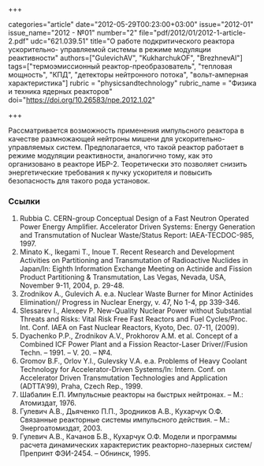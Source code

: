 +++

categories="article"
date="2012-05-29T00:23:00+03:00"
issue="2012-01"
issue_name="2012 - №01"
number="2"
file="pdf/2012/01/2012-1-article-2.pdf"
udc="621.039.51"
title="О работе подкритического реактора ускорительно- управляемой системы в режиме модуляции реактивности"
authors=["GulevichAV", "KukharchukOF", "BrezhnevAI"]
tags=["термоэмиссионный реактор-преобразователь", "тепловая мощность", "КПД", "детекторы нейтронного потока", "вольт-амперная характеристика"]
rubric = "physicsandtechnology"
rubric_name = "Физика и техника ядерных реакторов"
doi="https://doi.org/10.26583/npe.2012.1.02"

+++

Рассматривается возможность применения импульсного реактора в качестве размножающей нейтроны мишени для ускорительно-управляемых систем. Предполагается, что такой реактор работает в режиме модуляции реактивности, аналогично тому, как это организовано в реакторе ИБР-2. Теоретически это позволяет снизить энергетические требования к пучку ускорителя и повысить безопасность для такого рода установок.

### Ссылки

1. Rubbia С. CERN-group Conceptual Design of a Fast Neutron Operated Power Energy Amplifier. Accelerator Driven Systems: Energy Generation and Transmutation of Nuclear Waste/Status Report: IAEA-TECDOC-985, 1997.
2. Minato K., Ikegami T., Inoue T. Recent Research and Development Activities on Partitioning and Transmutation of Radioactive Nuclides in Japan/In: Eighth Information Exchange Meeting on Actinide and Fission Product Partitioning & Transmutation, Las Vegas, Nevada, USA, November 9-11, 2004, p. 29-48.
3. Zrodnikov A., Gulevich A. e.a. Nuclear Waste Burner for Minor Actinides Elimination// Progress in Nuclear Energy, v. 47, No 1-4, pp 339-346.
4. Slessarev I., Alexeev P. New-Quality Nuclear Power without Substantial Threats and Risks: Vital Risk Free Fast Reactors and Fuel Cycles/Proc. Int. Conf. IAEA on Fast Nuclear Reactors, Kyoto, Dec. 07-11, (2009).
5. Dyachenko P.P., Zrodnikov A.V., Prokhorov A.M. et al. Concept of a Combined ICF Power Plant and a Fission Reactor-Laser Driver//Fusion Techn. – 1991. – V. 20. – №4.
6. Gromov B.F., Orlov Y.I., Gulevsky V.A. e.a. Problems of Heavy Coolant Technology for Accelerator-Driven Systems/In: Intern. Conf. on Accelerator Driven Transmutation Technologies and Application (ADTTA’99), Praha, Czech Rep., 1999.
7. Шабалин Е.П. Импульсные реакторы на быстрых нейтронах. – М.: Атомиздат, 1976.
8. Гулевич А.В., Дьяченко П.П., Зродников А.В., Кухарчук О.Ф. Связанные реакторные системы импульсного действия. – М.: Энергоатомиздат, 2003.
9. Гулевич А.В., Качанов Б.В., Кухарчук О.Ф. Модели и программы расчета динамических характеристик реакторно-лазерных систем/Препринт ФЭИ-2454. – Обнинск, 1995.